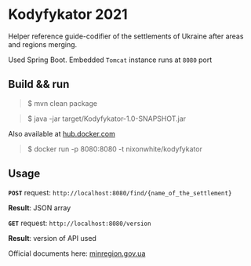 # Kodyfykator 2021

Helper reference guide-codifier of the settlements of Ukraine after areas and regions merging.

Used Spring Boot. Embedded `Tomcat` instance runs at `8080` port

## Build && run
>$ mvn clean package 

>$ java -jar target/Kodyfykator-1.0-SNAPSHOT.jar

Also available at [hub.docker.com](https://hub.docker.com)

>$ docker run -p 8080:8080 -t nixonwhite/kodyfykator

## Usage

**`POST`** request: `http://localhost:8080/find/{name_of_the_settlement}`

**Result**: JSON array

**`GET`** request: `http://localhost:8080/version`

**Result**: version of API used


Official documents here: [minregion.gov.ua](https://www.minregion.gov.ua/napryamki-diyalnosti/rozvytok-mistsevoho-samovryaduvannya/administratyvno/kodyfikator-administratyvno-terytorialnyh-odynycz-ta-terytorij-terytorialnyh-gromad/)
